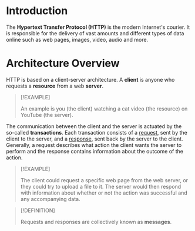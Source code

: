 # Introduction

The **Hypertext Transfer Protocol (HTTP)** is the modern Internet's courier. It is responsible for the delivery of vast amounts and different types of data online such as web pages, images, video, audio and more. 

# Architecture Overview

HTTP is based on a client-server architecture. A **client** is anyone who requests a **resource** from a web **server**.

>[!EXAMPLE]
>
>An example is you (the client) watching a cat video (the resource) on YouTube (the server).
>

The communication between the client and the server is actuated by the so-called **transactions**. Each transaction consists of a [request](HTTP%20Requests/index.md), sent by the client to the server, and a [response](HTTP%20Responses/index.md), sent back by the server to the client. Generally, a request describes what action the client wants the server to perform and the response contains information about the outcome of the action. 

>[!EXAMPLE]
>
>The client could request a specific web page from the web server, or they could try to upload a file to it. The server would then respond with information about whether or not the action was successful and any accompanying data.
>

>[!DEFINITION]
>
>Requests and responses are collectively known as **messages**.
>
